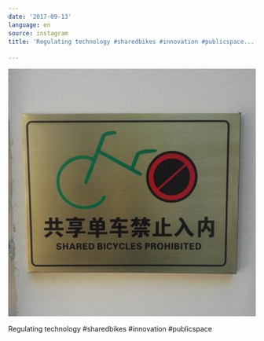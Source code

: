 ```yaml
---
date: '2017-09-13'
language: en
source: instagram
title: 'Regulating technology #sharedbikes #innovation #publicspace...'

---
```


![](/uploads/instagram/201709/0d21ce1d8bb203e9b99f5866fa9527e6.jpg)

Regulating technology #sharedbikes #innovation #publicspace
            